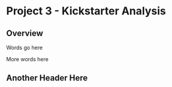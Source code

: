 # Project 3 - Kickstarter Analysis

## Overview


Words go here

More words here 

## Another Header Here


